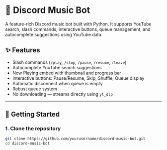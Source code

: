 # 🎵 Discord Music Bot

A feature-rich Discord music bot built with Python. It supports YouTube search, slash commands, interactive buttons, queue management, and autocomplete suggestions using YouTube data.

## ✨ Features

- Slash commands (`/play`, `/stop`, `/pause`, `/resume`, `/leave`)
- Autocomplete YouTube search suggestions
- Now Playing embed with thumbnail and progress bar
- Interactive buttons: Pause/Resume, Skip, Shuffle, Queue display
- Automatic disconnect when queue is empty
- Robust queue system
- No downloading — streams directly using `yt_dlp`

---

## 🚀 Getting Started

### 1. Clone the repository

```bash
git clone https://github.com/yourusername/discord-music-bot.git
cd discord-music-bot
